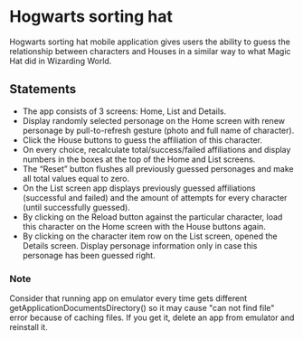 # Hogwarts sorting hat

Hogwarts sorting hat mobile application gives users the ability to guess the relationship between characters and Houses in a similar way to what Magic Hat did in Wizarding World.

## Statements

 - The app consists of 3 screens: Home, List and Details.
 - Display randomly selected personage on the Home screen with renew personage by pull-to-refresh gesture (photo and full name of character).
 - Click the House buttons to guess the affiliation of this character.
 - On every choice, recalculate total/success/failed affiliations and display numbers in the boxes at the top of the Home and List screens.
 - The “Reset” button flushes all previously guessed personages and make all total values equal to zero.
 - On the List screen app displays previously guessed affiliations (successful and failed) and the amount of attempts for every character (until successfully guessed).
 - By clicking on the Reload button against the particular character, load this character on the Home screen with the House buttons again.
 - By clicking on the character item row on the List screen, opened the Details screen. Display personage information only in case this personage has been guessed right.

### Note

Consider that running app on emulator every time gets different getApplicationDocumentsDirectory() so it may cause "can not find file" error because of caching files. If you get it, delete an app from emulator and reinstall it.  